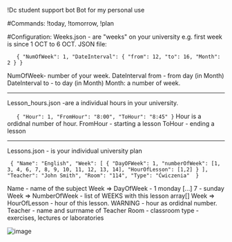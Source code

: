 !Dc student support bot
Bot for my personal use


#Commands: !today, !tomorrow, !plan

#Configuration:
Weeks.json - are "weeks" on your university e.g. first week is since 1 OCT to 6 OCT. JSON file:

 `   {
      "NumOfWeek": 1,
      "DateInterval": {
        "from": 12,
        "to": 16,
        "Month": 2
      }
    }`

NumOfWeek- number of your week. 
DateInterval from - from day (in Month)
DateInterval to - to day (in Month)
Month: a number of week.

___________________________________________________________________________
Lesson_hours.json -are a individual hours in your university.

 `   {
        "Hour": 1,
        "FromHour": "8:00",
        "ToHour": "8:45"
    }`
Hour is a ordidnal number of hour. 
FromHour - starting a lesson
ToHour - ending a lesson


____________________________________________________________________________
Lessons.json  - is your individual university plan

`
{
      "Name": "English",
      "Week": [
        {
          "DayOFWeek": 1,
          "numberOfWeek": [1, 3, 4, 6, 7, 8, 9, 10, 11, 12, 13, 14],
          "HourOfLesson": [1,2]
        }
      ],
      "Teacher": "John Smith",
      "Room": "114",
      "Type": "Ćwiczenia" 
}`


Name - name of the subject
Week => DayOfWeek - 1 monday [...] 7 - sunday 
Week =>  NumberOfWeek - list of WEEKS with this lesson array[]
Week => HourOfLesson - hour of this lesson. WARNING - hour as ordidnal number.
Teacher - name and surrname of Teacher
Room - classroom
type - exercises, lectures or laboratories


![image](https://github.com/kczmrz/dc-student-supporter-bot/assets/96081508/9fd00def-c384-43e9-81ea-66ca867ad8fe)


